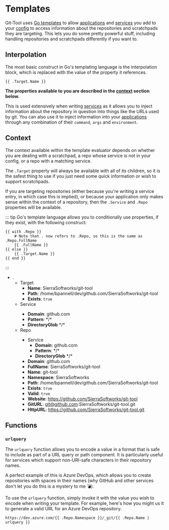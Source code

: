 # Templates
Git-Tool uses [Go templates](https://golang.org/pkg/text/template/) to allow [applications](apps.md)
and [services](services.md) you add to your [config](README.md) to access information about the
repositories and scratchpads they are targeting. This lets you do some pretty powerful stuff,
including handling repositories and scratchpads differently if you want to.

## Interpolation
The most basic construct in Go's templating language is the interpolation block, which is replaced
with the value of the property it references.

```
{{ .Target.Name }}
```

**The properties available to you are described in the [context](#context) section below.**

This is used extensively when writing [services](services.md) as it allows you to inject
information about the repository in question into things like the URLs used by git. You
can also use it to inject information into your [applications](apps.md) through any combination of
their `command`, `args` and `environment`.

## Context
The context available within the template evaluator depends on whether you are dealing with a
scratchpad, a repo whose service is not in your config, or a repo with a matching service.

The `.Target` property will always be available with all of its children, so it is the safest
thing to use if you just need some quick information or wish to support scratchpads.

If you are targeting repositories (either because you're writing a service entry, in which case
this is implied), or because your application only makes sense within the context of a repository,
then the `.Service` and `.Repo` properties will be available.

::: tip
Go's template language allows you to conditionally use properties, if they exist, with the following
construct:

```
{{ with .Repo }}
    # Note that . now refers to .Repo, so this is the same as .Repo.FullName
    {{ .FullName }}
{{ else }}
    {{ .Target.Name }}
{{ end }}
```
:::

<FileTree>

- .
  - Target
    - **Name**: SierraSoftworks/git-tool
    - **Path**: /home/bpannell/dev/github.com/SierraSoftworks/git-tool
    - **Exists**: `true`
  - Service <Badge text="optional" type="warning" vertical="middle" />
    - **Domain**: github.com
    - **Pattern**: \*/\* <Badge text="optional" type="warning" vertical="middle" />
    - **DirectoryGlob** \*/\* <Badge text="optional" type="warning" vertical="middle" />
  - Repo <Badge text="optional" type="warning" vertical="middle" />
    - Service
      - **Domain**: github.com
      - **Pattern**: \*/\* <Badge text="optional" type="warning" vertical="middle" />
      - **DirectoryGlob** \*/\* <Badge text="optional" type="warning" vertical="middle" />
    - **Domain**: github.com
    - **FullName**: SierraSoftworks/git-tool
    - **Name**: git-tool
    - **Namespace**: SierraSoftworks
    - **Path**: /home/bpannell/dev/github.com/SierraSoftworks/git-tool
    - **Exists**: `true`
    - **Valid**: `true`
    - **Website**: https://github.com/SierraSoftworks/git-tool <Badge text="optional" type="warning" vertical="middle" />
    - **GitURL**: git@github.com:SierraSoftworks/git-tool.git <Badge text="optional" type="warning" vertical="middle" />
    - **HttpURL**: https://github.com/SierraSoftworks/git-tool.git <Badge text="optional" type="warning" vertical="middle" />

</FileTree>

## Functions

### `urlquery`
The `urlquery` function allows you to encode a value in a format that is safe to
include as part of a URL query or path component. It is particularly useful for
services which support non-URI-safe characters in their repository names.

A perfect example of this is Azure DevOps, which allows you to create repositories
with spaces in their names (why GitHub and other services don't let you do this is
a mystery to me 💣).

To use the `urlquery` function, simply invoke it with the value you wish to encode
when writing your template. For example, here's how you might us it to generate a
valid URL for an Azure DevOps repository.

```
https://dev.azure.com/{{ .Repo.Namespace }}/_git/{{ .Repo.Name | urlquery }}
```